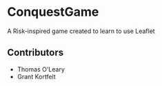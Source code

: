 # ConquestGame
A Risk-inspired game created to learn to use Leaflet

## Contributors
- Thomas O'Leary
- Grant Kortfelt


